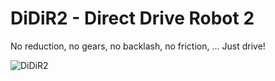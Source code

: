 # DiDiR2 - Direct Drive Robot 2

No reduction, no gears, no backlash, no friction, ... Just drive!

![DiDiR2](github.com/didir2/cad/pictures/didir2-1.png)
